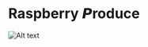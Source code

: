 # Raspberry 𝙋roduce


![Alt text](https://rawgit.com/theloniustrout/raspberryproduce/master/images/pm.png)
